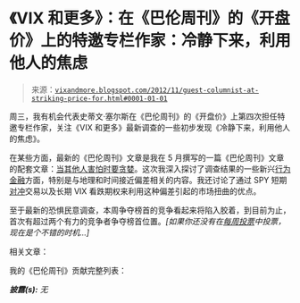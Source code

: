 <!--yml

分类：未分类

日期：2024-05-18 16:22:43

-->

# 《VIX 和更多》：在《巴伦周刊》的《开盘价》上的特邀专栏作家：冷静下来，利用他人的焦虑

> 来源：[`vixandmore.blogspot.com/2012/11/guest-columnist-at-striking-price-for.html#0001-01-01`](http://vixandmore.blogspot.com/2012/11/guest-columnist-at-striking-price-for.html#0001-01-01)

周三，我有机会代表史蒂文·塞尔斯在《巴伦周刊》的《开盘价》上第四次担任特邀专栏作家，关注《VIX 和更多》最新调查的一些初步发现《冷静下来，利用他人的焦虑》。

在某些方面，最新的《巴伦周刊》文章是我在 5 月撰写的一篇《巴伦周刊》文章的配套文章：[当其他人害怕时要贪婪](http://online.barrons.com/article/SB50001424053111903935304577382010847832798.html?mod=BOL_hps_highlight_bottom)。这次我深入探讨了调查结果的一些新兴[行为金融](http://vixandmore.blogspot.com/search/label/behavioral%20finance)方面，特别是与地理和时间接近偏差相关的内容。我还讨论了通过 SPY 短期[对冲](http://vixandmore.blogspot.com/search/label/straddle)交易以及长期 VIX 看跌期权来利用这种偏差引起的市场扭曲的优点。

至于最新的恐惧民意调查，本周争夺榜首的竞争看起来将陷入胶着，到目前为止，首次有超过两个有力的竞争者争夺榜首位置。*[如果你还没有在[每周投票](http://vixandmore.blogspot.com/2012/11/this-week-has-seen-large-volume-of.html)中投票，现在是个不错的时机…]*

相关文章：

我的《巴伦周刊》贡献完整列表：

***披露(s):*** *无*
